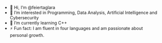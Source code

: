 - 👋 Hi, I’m @feiertaglara
- 👀 I’m interested in Programming, Data Analysis, Artificial Intelligence and Cybersecurity
- 🌱 I’m currently learning C++
- ⚡ Fun fact: I am fluent in four languages and am passionate about personal growth.


